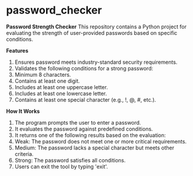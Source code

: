 # password_checker

**Password Strength Checker**
This repository contains a Python project for evaluating the strength of user-provided passwords based on specific conditions.

**Features**
1. Ensures password meets industry-standard security requirements.
2. Validates the following conditions for a strong password:
3. Minimum 8 characters.
4. Contains at least one digit.
5. Includes at least one uppercase letter.
6. Includes at least one lowercase letter.
7. Contains at least one special character (e.g., !, @, #, etc.).

**How It Works**
1. The program prompts the user to enter a password.
2. It evaluates the password against predefined conditions.
3. It returns one of the following results based on the evaluation:
4. Weak: The password does not meet one or more critical requirements.
5. Medium: The password lacks a special character but meets other criteria.
6. Strong: The password satisfies all conditions.
7. Users can exit the tool by typing 'exit'.
